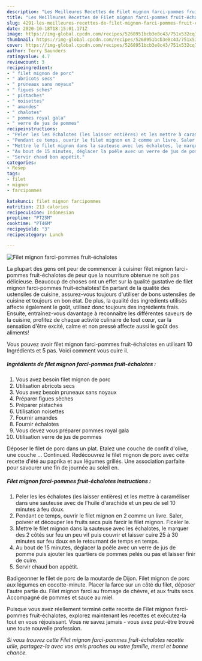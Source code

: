 ```yaml
---
description: "Les Meilleures Recettes de Filet mignon farci-pommes fruit-échalotes"
title: "Les Meilleures Recettes de Filet mignon farci-pommes fruit-échalotes"
slug: 4291-les-meilleures-recettes-de-filet-mignon-farci-pommes-fruit-echalotes
date: 2020-10-18T18:15:01.171Z
image: https://img-global.cpcdn.com/recipes/5268951bcb3e8c43/751x532cq70/filet-mignon-farci-pommes-fruit-echalotes-photo-principale-de-la-recette.jpg
thumbnail: https://img-global.cpcdn.com/recipes/5268951bcb3e8c43/751x532cq70/filet-mignon-farci-pommes-fruit-echalotes-photo-principale-de-la-recette.jpg
cover: https://img-global.cpcdn.com/recipes/5268951bcb3e8c43/751x532cq70/filet-mignon-farci-pommes-fruit-echalotes-photo-principale-de-la-recette.jpg
author: Terry Saunders
ratingvalue: 4.7
reviewcount: 3
recipeingredient:
- " filet mignon de porc"
- " abricots secs"
- " pruneaux sans noyaux"
- " figues sches"
- " pistaches"
- " noisettes"
- " amandes"
- " chalotes"
- " pommes royal gala"
- " verre de jus de pommes"
recipeinstructions:
- "Peler les les échalotes (les laisser entières) et les mettre à caraméliser dans une sauteuse avec de l&#39;huile d&#39;arachide et un peu de sel 10 minutes à feu doux."
- "Pendant ce temps, ouvrir le filet mignon en 2 comme un livre. Saler, poivrer et découper les fruits secs puis farcir le filet mignon. Ficeler le."
- "Mettre le filet mignon dans la sauteuse avec les échalotes, le marquer des 2 côtés sur feu un peu vif puis couvrir et laisser cuire 25 à 30 minutes sur feu doux en le retournant de temps en temps."
- "Au bout de 15 minutes, déglacer la poêle avec un verre de jus de pomme puis ajouter les quartiers de pommes pelés ou pas et laisser finir de cuire."
- "Servir chaud bon appétit."
categories:
- Resep
tags:
- filet
- mignon
- farcipommes

katakunci: filet mignon farcipommes 
nutrition: 213 calories
recipecuisine: Indonesian
preptime: "PT25M"
cooktime: "PT46M"
recipeyield: "3"
recipecategory: Lunch

---
```



![Filet mignon farci-pommes fruit-échalotes](https://img-global.cpcdn.com/recipes/5268951bcb3e8c43/751x532cq70/filet-mignon-farci-pommes-fruit-echalotes-photo-principale-de-la-recette.jpg)

La plupart des gens ont peur de commencer à cuisiner filet mignon farci-pommes fruit-échalotes de peur que la nourriture obtenue ne soit pas délicieuse. Beaucoup de choses ont un effet sur la qualité gustative de filet mignon farci-pommes fruit-échalotes! En partant de la qualité des ustensiles de cuisine, assurez-vous toujours d'utiliser de bons ustensiles de cuisine et toujours en bon état. De plus, la qualité des ingrédients utilisés affecte également le goût, utilisez donc toujours des ingrédients frais. Ensuite, entraînez-vous davantage à reconnaître les différentes saveurs de la cuisine, profitez de chaque activité culinaire de tout cœur, car la sensation d'être excité, calme et non pressé affecte aussi le goût des aliments!

<!--inarticleads1-->

Vous pouvez avoir filet mignon farci-pommes fruit-échalotes en utilisant 10 Ingrédients et 5 pas. Voici comment vous cuire il.

##### Ingrédients de filet mignon farci-pommes fruit-échalotes :

1. Vous avez besoin  filet mignon de porc
1. Utilisation  abricots secs
1. Vous avez besoin  pruneaux sans noyaux
1. Préparer  figues sèches
1. Préparer  pistaches
1. Utilisation  noisettes
1. Fournir  amandes
1. Fournir  échalotes
1. Vous devez vous préparer  pommes royal gala
1. Utilisation  verre de jus de pommes


Déposer le filet de porc dans un plat. Etalez une couche de confit d&#39;olive, une couche … Continued. Redécouvrez le filet mignon de porc avec cette recette d&#39;été au paprika et aux légumes grillés. Une association parfaite pour savourer une fin de journée au soleil en. 

<!--inarticleads2-->

##### Filet mignon farci-pommes fruit-échalotes instructions :

1. Peler les les échalotes (les laisser entières) et les mettre à caraméliser dans une sauteuse avec de l&#39;huile d&#39;arachide et un peu de sel 10 minutes à feu doux.
1. Pendant ce temps, ouvrir le filet mignon en 2 comme un livre. Saler, poivrer et découper les fruits secs puis farcir le filet mignon. Ficeler le.
1. Mettre le filet mignon dans la sauteuse avec les échalotes, le marquer des 2 côtés sur feu un peu vif puis couvrir et laisser cuire 25 à 30 minutes sur feu doux en le retournant de temps en temps.
1. Au bout de 15 minutes, déglacer la poêle avec un verre de jus de pomme puis ajouter les quartiers de pommes pelés ou pas et laisser finir de cuire.
1. Servir chaud bon appétit.


Badigeonner le filet de porc de la moutarde de Dijon. Filet mignon de porc aux légumes en cocotte-minute. Placer la farce sur un côté du filet, déposer l&#39;autre partie du. Filet mignon farci au fromage de chèvre, et aux fruits secs. Accompagné de pommes et sauce au miel. 

<!--inarticleads1-->

<p>
Puisque vous avez réellement terminé cette recette de Filet mignon farci-pommes fruit-échalotes, explorez maintenant les recettes et exécutez-la tout en vous réjouissant. Vous ne savez jamais - vous avez peut-être trouvé une toute nouvelle profession.
</p>

<p>
<i>Si vous trouvez cette Filet mignon farci-pommes fruit-échalotes recette utile, partagez-la avec vos amis proches ou votre famille, merci et bonne chance.</i>
</p>
